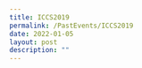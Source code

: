 ```yaml
---
title: ICCS2019
permalink: /PastEvents/ICCS2019
date: 2022-01-05
layout: post
description: ""
---
```

